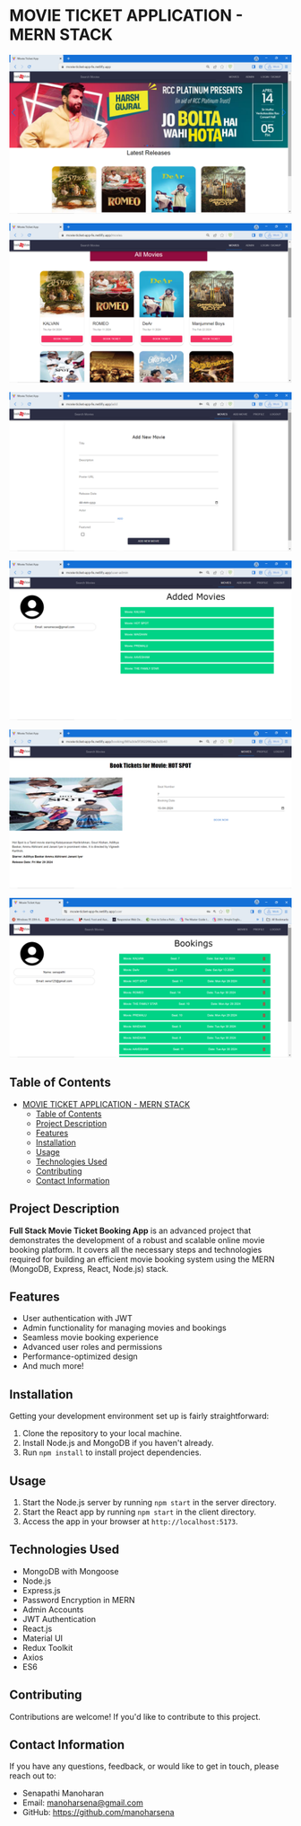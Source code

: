 # MOVIE TICKET APPLICATION - MERN STACK

![Home Page](public/Screenshot/Homepage.png)

![All Movies](public/Screenshot/AllMovies.png)

![Add Movie](<public/Screenshot/Add Movie.png>)

![Added Movies](<public/Screenshot/Added Movie.png>)

![Book a Movie](<public/Screenshot/Book Movie.png>)

![Booking History](<public/Screenshot/Booking History.png>)

## Table of Contents
- [MOVIE TICKET APPLICATION - MERN STACK](#movie-ticket-application---mern-stack)
  - [Table of Contents](#table-of-contents)
  - [Project Description](#project-description)
  - [Features](#features)
  - [Installation](#installation)
  - [Usage](#usage)
  - [Technologies Used](#technologies-used)
  - [Contributing](#contributing)
  - [Contact Information](#contact-information)


## Project Description

**Full Stack Movie Ticket Booking App** is an advanced project that demonstrates the development of a robust and scalable online movie booking platform. It covers all the necessary steps and technologies required for building an efficient movie booking system using the MERN (MongoDB, Express, React, Node.js) stack. 


## Features

- User authentication with JWT
- Admin functionality for managing movies and bookings
- Seamless movie booking experience
- Advanced user roles and permissions
- Performance-optimized design
- And much more!


## Installation

Getting your development environment set up is fairly straightforward:

1. Clone the repository to your local machine.
2. Install Node.js and MongoDB if you haven't already.
3. Run `npm install` to install project dependencies.

## Usage

1. Start the Node.js server by running `npm start` in the server directory.
2. Start the React app by running `npm start` in the client directory.
3. Access the app in your browser at `http://localhost:5173`.

## Technologies Used

- MongoDB with Mongoose
- Node.js
- Express.js
- Password Encryption in MERN
- Admin Accounts
- JWT Authentication
- React.js
- Material UI
- Redux Toolkit
- Axios
- ES6

## Contributing

Contributions are welcome! If you'd like to contribute to this project.

## Contact Information

If you have any questions, feedback, or would like to get in touch, please reach out to:

- Senapathi Manoharan
- Email: manoharsena@gmail.com
- GitHub: https://github.com/manoharsena


